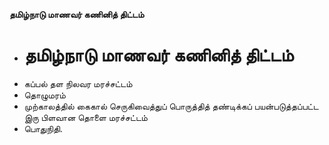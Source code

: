 **தமிழ்நாடு மாணவர் கணினித் திட்டம்**
- # தமிழ்நாடு மாணவர் கணினித் திட்டம்
- கப்பல் தள நிலவர மரச்சட்டம்
- தொழுமரம்
- முற்காலத்தில் கைகால் செருகிவைத்துப் பொருத்தித் தண்டிக்கப் பயன்படுத்தப்பட்ட இரு பிளவான தொளை மரச்சட்டம்
- பொதுநிதி.

